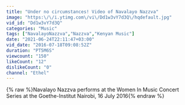 ```yaml
---
title: "Under no circumstances! Video of Navalayo Nazzva"
image: "https:\/\/i.ytimg.com\/vi\/Dd1w3vY7d3Q\/hqdefault.jpg"
vid_id: "Dd1w3vY7d3Q"
categories: "Music"
tags: ["NavalayoNazzva","Nazzva","Kenyan Music"]
date: "2021-06-24T22:11:47+03:00"
vid_date: "2016-07-18T09:08:52Z"
duration: "PT5M6S"
viewcount: "150"
likeCount: "12"
dislikeCount: "0"
channel: "Ethel"
---
```

{% raw %}Navalayo Nazzva performs at the Women In Music Concert Series at the  Goethe-Institut Nairobi, 16 July 2016{% endraw %}
